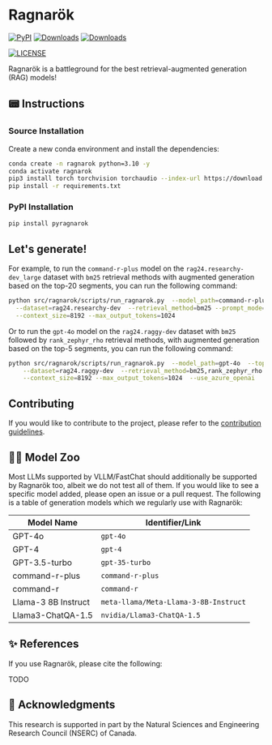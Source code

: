 # Ragnarök

[![PyPI](https://img.shields.io/pypi/v/pyragnarok?color=brightgreen)](https://pypi.org/project/pyragnarok/)
[![Downloads](https://static.pepy.tech/personalized-badge/pyragnarok?period=total&units=international_system&left_color=grey&right_color=brightgreen&left_text=downloads)](https://pepy.tech/project/pyragnarok)
[![Downloads](https://static.pepy.tech/personalized-badge/pyragnarok?period=week&units=international_system&left_color=grey&right_color=brightgreen&left_text=downloads/week)](https://pepy.tech/project/pyragnarok)
<!-- [![Generic badge](https://img.shields.io/badge/arXiv-2309.15088-red.svg)](https://arxiv.org/abs/2309.15088) -->
[![LICENSE](https://img.shields.io/badge/license-Apache-blue.svg?style=flat)](https://www.apache.org/licenses/LICENSE-2.0)


Ragnarök is a battleground for the best retrieval-augmented generation (RAG) models!


## 📟 Instructions

### Source Installation

Create a new conda environment and install the dependencies:

```bash
conda create -n ragnarok python=3.10 -y
conda activate ragnarok
pip3 install torch torchvision torchaudio --index-url https://download.pytorch.org/whl/cu118 # For CUDA 11.8
pip install -r requirements.txt
```

### PyPI Installation

```bash
pip install pyragnarok
```


## Let's generate!

For example, to run the `command-r-plus` model on the `rag24.researchy-dev_large` dataset with `bm25` retrieval methods with augmented generation based on the top-20 segments, you can run the following command:
```bash
python src/ragnarok/scripts/run_ragnarok.py  --model_path=command-r-plus  --topk=20 \
  --dataset=rag24.researchy-dev  --retrieval_method=bm25 --prompt_mode=cohere  \
  --context_size=8192 --max_output_tokens=1024 
```

Or to run the `gpt-4o` model on the `rag24.raggy-dev` dataset with `bm25` followed by `rank_zephyr_rho` retrieval methods, with augmented generation based on the top-5 segments, you can run the following command:
```bash
python src/ragnarok/scripts/run_ragnarok.py  --model_path=gpt-4o  --topk=100,5 \
    --dataset=rag24.raggy-dev  --retrieval_method=bm25,rank_zephyr_rho --prompt_mode=chatqa  \
    --context_size=8192 --max_output_tokens=1024  --use_azure_openai
```

## Contributing 

If you would like to contribute to the project, please refer to the [contribution guidelines](CONTRIBUTING.md).

## 🦙🐧 Model Zoo

Most LLMs supported by VLLM/FastChat should additionally be supported by Ragnarök too, albeit we do not test all of them. If you would like to see a specific model added, please open an issue or a pull request. The following is a table of generation models which we regularly use with Ragnarök:

| Model Name        | Identifier/Link                            |
|-------------------|---------------------------------------------|
| GPT-4o            | `gpt-4o`                                   |
| GPT-4           | `gpt-4`                              |
| GPT-3.5-turbo    | `gpt-35-turbo`                            |
| command-r-plus    | `command-r-plus`                     |
| command-r         | `command-r`                          |
| Llama-3 8B Instruct | `meta-llama/Meta-Llama-3-8B-Instruct` |
| Llama3-ChatQA-1.5 | `nvidia/Llama3-ChatQA-1.5` |


## ✨ References

If you use Ragnarök, please cite the following:

TODO

## 🙏 Acknowledgments

This research is supported in part by the Natural Sciences and Engineering Research Council (NSERC) of Canada.
